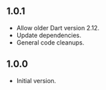 ## 1.0.1

- Allow older Dart version 2.12.
- Update dependencies.
- General code cleanups.

## 1.0.0

- Initial version.
